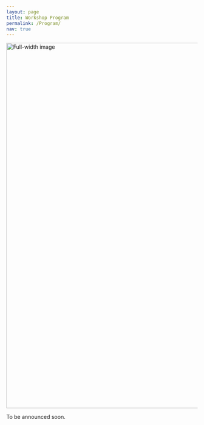 ```yaml
---
layout: page
title: Workshop Program
permalink: /Program/
nav: true
---
```

<img src="{{ '/images/mm_wp.png' | relative_url }}" alt="Full-width image" style="width: 100vw; height: auto; display: block;">

To be announced soon.
